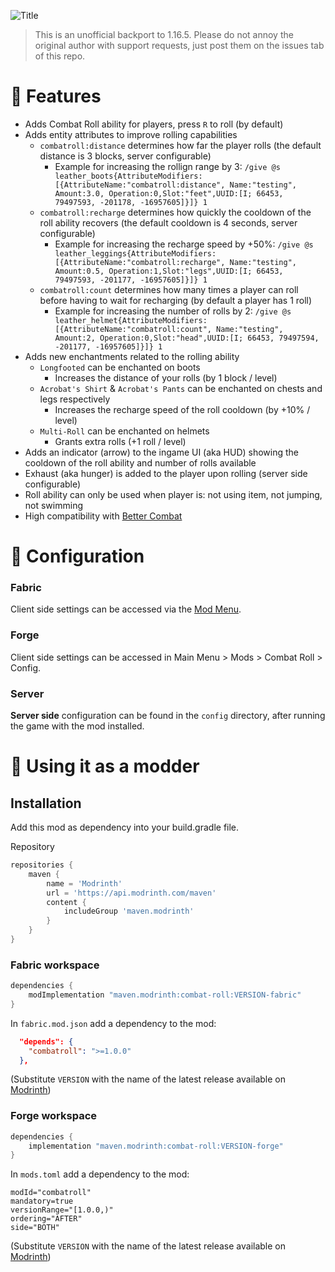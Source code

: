 ![Title](.github/title.png)

> This is an unofficial backport to 1.16.5. Please do not annoy the original author with support requests, just post them on the issues tab of this repo.

# 🧶️ Features

- Adds Combat Roll ability for players, press `R` to roll (by default)
- Adds entity attributes to improve rolling capabilities
  - `combatroll:distance` determines how far the player rolls (the default distance is 3 blocks, server configurable)
    - Example for increasing the rollign range by 3: `/give @s leather_boots{AttributeModifiers:[{AttributeName:"combatroll:distance", Name:"testing", Amount:3.0, Operation:0,Slot:"feet",UUID:[I; 66453, 79497593, -201178, -16957605]}]} 1`
  - `combatroll:recharge` determines how quickly the cooldown of the roll ability recovers (the default cooldown is 4 seconds, server configurable)
    - Example for increasing the recharge speed by +50%: `/give @s leather_leggings{AttributeModifiers:[{AttributeName:"combatroll:recharge", Name:"testing", Amount:0.5, Operation:1,Slot:"legs",UUID:[I; 66453, 79497593, -201177, -16957605]}]} 1`
  - `combatroll:count` determines how many times a player can roll before having to wait for recharging (by default a player has 1 roll)
    - Example for increasing the number of rolls by 2: `/give @s leather_helmet{AttributeModifiers:[{AttributeName:"combatroll:count", Name:"testing", Amount:2, Operation:0,Slot:"head",UUID:[I; 66453, 79497594, -201177, -16957605]}]} 1`
- Adds new enchantments related to the rolling ability
  - `Longfooted` can be enchanted on boots
    - Increases the distance of your rolls (by 1 block / level)
  - `Acrobat's Shirt` & `Acrobat's Pants` can be enchanted on chests and legs respectively 
    - Increases the recharge speed of the roll cooldown (by +10% / level)
  - `Multi-Roll` can be enchanted on helmets
    - Grants extra rolls (+1 roll / level)
- Adds an indicator (arrow) to the ingame UI (aka HUD) showing the cooldown of the roll ability and number of rolls available
- Exhaust (aka hunger) is added to the player upon rolling (server side configurable)
- Roll ability can only be used when player is: not using item, not jumping, not swimming
- High compatibility with [Better Combat](https://github.com/LukeGrahamLandry/BetterCombat)

# 🔧 Configuration

### Fabric

Client side settings can be accessed via the [Mod Menu](https://github.com/TerraformersMC/ModMenu).

### Forge

Client side settings can be accessed in Main Menu > Mods > Combat Roll > Config.

### Server

**Server side** configuration can be found in the `config` directory, after running the game with the mod installed.

# 🔨 Using it as a modder

## Installation

Add this mod as dependency into your build.gradle file.

Repository
```groovy
repositories {
    maven {
        name = 'Modrinth'
        url = 'https://api.modrinth.com/maven'
        content {
            includeGroup 'maven.modrinth'
        }
    }
}
```

### Fabric workspace
```groovy
dependencies {
    modImplementation "maven.modrinth:combat-roll:VERSION-fabric"
}
```
In `fabric.mod.json` add a dependency to the mod:
```json
  "depends": {
    "combatroll": ">=1.0.0"
  },
```

(Substitute `VERSION` with the name of the latest release available on [Modrinth](https://modrinth.com/mod/combat-roll/versions))

### Forge workspace
```groovy
dependencies {
    implementation "maven.modrinth:combat-roll:VERSION-forge"
}
```
In `mods.toml` add a dependency to the mod:
```
modId="combatroll"
mandatory=true
versionRange="[1.0.0,)"
ordering="AFTER"
side="BOTH"
```

(Substitute `VERSION` with the name of the latest release available on [Modrinth](https://modrinth.com/mod/combat-roll/versions))
